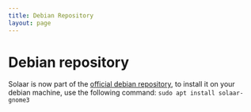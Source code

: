 ```yaml
---
title: Debian Repository
layout: page
---
```


# Debian repository

Solaar is now part of the [official debian repository](https://packages.debian.org/solaar-gnome3), to install it on your debian machine, use the following command: `sudo apt install solaar-gnome3`

